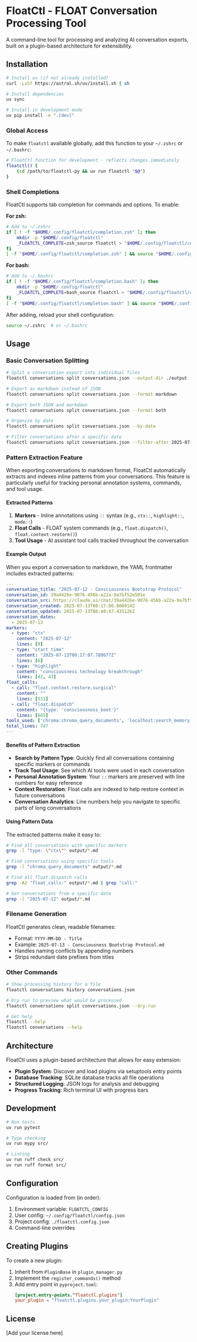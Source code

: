 # FloatCtl - FLOAT Conversation Processing Tool

A command-line tool for processing and analyzing AI conversation exports, built on a plugin-based architecture for extensibility.

## Installation

```bash
# Install uv (if not already installed)
curl -LsSf https://astral.sh/uv/install.sh | sh

# Install dependencies
uv sync

# Install in development mode
uv pip install -e ".[dev]"
```

### Global Access

To make `floatctl` available globally, add this function to your `~/.zshrc` or `~/.bashrc`:

```bash
# FloatCtl function for development - reflects changes immediately
floatctl() {
    (cd /path/to/floatctl-py && uv run floatctl "$@")
}
```

### Shell Completions

FloatCtl supports tab completion for commands and options. To enable:

**For zsh:**
```bash
# Add to ~/.zshrc
if [ ! -f "$HOME/.config/floatctl/completion.zsh" ]; then
    mkdir -p "$HOME/.config/floatctl"
    _FLOATCTL_COMPLETE=zsh_source floatctl > "$HOME/.config/floatctl/completion.zsh" 2>/dev/null
fi
[ -f "$HOME/.config/floatctl/completion.zsh" ] && source "$HOME/.config/floatctl/completion.zsh"
```

**For bash:**
```bash
# Add to ~/.bashrc
if [ ! -f "$HOME/.config/floatctl/completion.bash" ]; then
    mkdir -p "$HOME/.config/floatctl"
    _FLOATCTL_COMPLETE=bash_source floatctl > "$HOME/.config/floatctl/completion.bash" 2>/dev/null
fi
[ -f "$HOME/.config/floatctl/completion.bash" ] && source "$HOME/.config/floatctl/completion.bash"
```

After adding, reload your shell configuration:
```bash
source ~/.zshrc  # or ~/.bashrc
```

## Usage

### Basic Conversation Splitting

```bash
# Split a conversation export into individual files
floatctl conversations split conversations.json --output-dir ./output

# Export as markdown instead of JSON
floatctl conversations split conversations.json --format markdown

# Export both JSON and markdown
floatctl conversations split conversations.json --format both

# Organize by date
floatctl conversations split conversations.json --by-date

# Filter conversations after a specific date
floatctl conversations split conversations.json --filter-after 2025-07-01
```

### Pattern Extraction Feature

When exporting conversations to markdown format, FloatCtl automatically extracts and indexes inline patterns from your conversations. This feature is particularly useful for tracking personal annotation systems, commands, and tool usage.

#### Extracted Patterns

1. **Markers** - Inline annotations using `::` syntax (e.g., `ctx::`, `highlight::`, `mode::`)
2. **Float Calls** - FLOAT system commands (e.g., `float.dispatch()`, `float.context.restore()`)
3. **Tool Usage** - AI assistant tool calls tracked throughout the conversation

#### Example Output

When you export a conversation to markdown, the YAML frontmatter includes extracted patterns:

```yaml
---
conversation_title: "2025-07-12 - Consciousness Bootstrap Protocol"
conversation_id: 39a4426e-9076-456b-a22a-9a7bf52e581e
conversation_src: https://claude.ai/chat/39a4426e-9076-456b-a22a-9a7bf52e581e
conversation_created: 2025-07-13T00:17:06.800914Z
conversation_updated: 2025-07-13T06:48:47.435126Z
conversation_dates:
  - 2025-07-13
markers:
  - type: "ctx"
    content: "2025-07-12"
    lines: [9]
  - type: "start_time"
    content: "2025-07-13T00:17:07.780677Z"
    lines: [6]
  - type: "highlight"
    content: "consciousness technology breakthrough"
    lines: [42, 43]
float_calls:
  - call: "float.context.restore.surgical"
    content: ""
    lines: [531]
  - call: "float.dispatch"
    content: "{type: 'consciousness_boot'}"
    lines: [645]
tools_used: ['chroma:chroma_query_documents', 'localhost:search_memory', 'web_fetch']
total_lines: 747
---
```

#### Benefits of Pattern Extraction

- **Search by Pattern Type**: Quickly find all conversations containing specific markers or commands
- **Track Tool Usage**: See which AI tools were used in each conversation
- **Personal Annotation System**: Your `::` markers are preserved with line numbers for easy reference
- **Context Restoration**: Float calls are indexed to help restore context in future conversations
- **Conversation Analytics**: Line numbers help you navigate to specific parts of long conversations

#### Using Pattern Data

The extracted patterns make it easy to:

```bash
# Find all conversations with specific markers
grep -l "type: \"ctx\"" output/*.md

# Find conversations using specific tools
grep -l "chroma_query_documents" output/*.md

# Find all float.dispatch calls
grep -A2 "float_calls:" output/*.md | grep "call:"

# Get conversations from a specific date
grep -l "2025-07-12" output/*.md
```

### Filename Generation

FloatCtl generates clean, readable filenames:
- Format: `YYYY-MM-DD - Title`
- Example: `2025-07-13 - Consciousness Bootstrap Protocol.md`
- Handles naming conflicts by appending numbers
- Strips redundant date prefixes from titles

### Other Commands

```bash
# Show processing history for a file
floatctl conversations history conversations.json

# Dry run to preview what would be processed
floatctl conversations split conversations.json --dry-run

# Get help
floatctl --help
floatctl conversations --help
```

## Architecture

FloatCtl uses a plugin-based architecture that allows for easy extension:

- **Plugin System**: Discover and load plugins via setuptools entry points
- **Database Tracking**: SQLite database tracks all file operations
- **Structured Logging**: JSON logs for analysis and debugging
- **Progress Tracking**: Rich terminal UI with progress bars

## Development

```bash
# Run tests
uv run pytest

# Type checking
uv run mypy src/

# Linting
uv run ruff check src/
uv run ruff format src/
```

## Configuration

Configuration is loaded from (in order):
1. Environment variable: `FLOATCTL_CONFIG`
2. User config: `~/.config/floatctl/config.json`
3. Project config: `./floatctl.config.json`
4. Command-line overrides

## Creating Plugins

To create a new plugin:

1. Inherit from `PluginBase` in `plugin_manager.py`
2. Implement the `register_commands()` method
3. Add entry point in `pyproject.toml`:
   ```toml
   [project.entry-points."floatctl.plugins"]
   your_plugin = "floatctl.plugins.your_plugin:YourPlugin"
   ```

## License

[Add your license here]